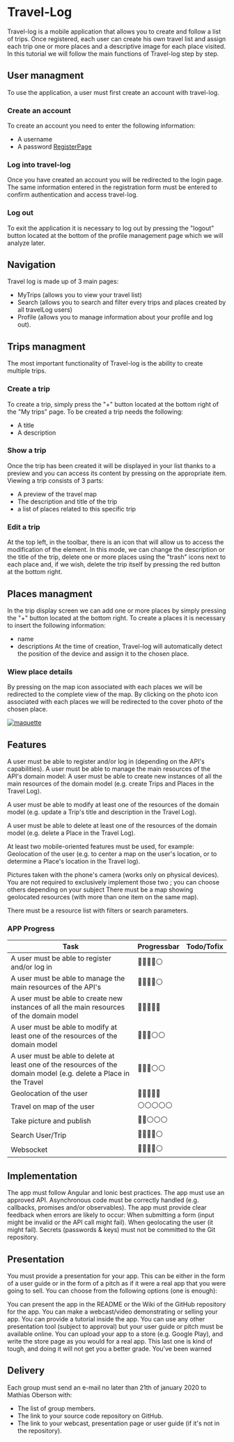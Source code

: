 # Travel-Log
Travel-log is a mobile application that allows you to create and follow a list of trips.
Once registered, each user can create his own travel list and assign each trip one or more places and a descriptive image for each place visited.
In this tutorial we will follow the main functions of Travel-log step by step.

## User managment
To use the application, a user must first create an account with travel-log.

### Create an account
To create an account you need to enter the following information:
- A username
- A password 
[RegisterPage](https://i.imgur.com/s9hh5hm.jpg)

### Log into travel-log
Once you have created an account you will be redirected to the login page. The same information entered in the registration form must be entered to confirm authentication and access travel-log.

### Log out 
To exit the application it is necessary to log out by pressing the "logout" button located at the bottom of the profile management page which we will analyze later.

## Navigation
Travel log is made up of 3 main pages:
- MyTrips (allows you to view your travel list)
- Search (allows you to search and filter every trips and places created by all travelLog users)
- Profile (allows you to manage information about your profile and log out).

## Trips managment
The most important functionality of Travel-log is the ability to create multiple trips.

### Create a trip
To create a trip, simply press the "+" button located at the bottom right of the "My trips" page.
To be created a trip needs the following:
- A title 
- A description 

### Show a trip
Once the trip has been created it will be displayed in your list thanks to a preview and you can access its content by pressing on the appropriate item.
Viewing a trip consists of 3 parts:
- A preview of the travel map
- The description and title of the trip
- a list of places related to this specific trip

### Edit a trip
At the top left, in the toolbar, there is an icon that will allow us to access the modification of the element. In this mode, we can change the description or the title of the trip, delete one or more places using the "trash" icons next to each place and, if we wish, delete the trip itself by pressing the red button at the bottom right.

## Places managment
In the trip display screen we can add one or more places by simply pressing the "+" button located at the bottom right.
To create a places it is necessary to insert the following information:
- name 
- descriptions 
At the time of creation, Travel-log will automatically detect the position of the device and assign it to the chosen place.

### Wiew place details
By pressing on the map icon associated with each places we will be redirected to the complete view of the map.
By clicking on the photo icon associated with each places we will be redirected to the cover photo of the chosen place.

[![maquette](https://imagizer.imageshack.com/img921/2264/JWCBfV.png "maquette")](https://imagizer.imageshack.com/img921/2264/JWCBfV.png "maquette")


## Features

A user must be able to register and/or log in (depending on the API's capabilities).
A user must be able to manage the main resources of the API's domain model:
A user must be able to create new instances of all the main resources of the domain model (e.g. create Trips and Places in the Travel Log).

A user must be able to modify at least one of the resources of the domain model (e.g. update a Trip's title and description in the Travel Log).

A user must be able to delete at least one of the resources of the domain model (e.g. delete a Place in the Travel Log).

At least two mobile-oriented features must be used, for example:
Geolocation of the user (e.g. to center a map on the user's location, or to determine a Place's location in the Travel log).

Pictures taken with the phone's camera (works only on physical devices). You are not required to exclusively implement those two ; you can choose others depending on your subject
There must be a map showing geolocated resources (with more than one item on the same map).

There must be a resource list with filters or search parameters.

### APP Progress
|Task | Progressbar | Todo/Tofix |
|--|--|--|
| A user must be able to register and/or log in |🔵🔵🔵🔵⚪️||
| A user must be able to manage the main resources of the API's  |🔵🔵🔵🔵⚪️||
| A user must be able to create new instances of all the main resources of the domain model |🔵🔵🔵🔵🔵||
| A user must be able to modify at least one of the resources of the domain model |🔵🔵🔵⚪️⚪️||
| A user must be able to delete at least one of the resources of the domain model (e.g. delete a Place in the Travel |🔵🔵🔵⚪️⚪️||
|Geolocation of the user |🔵🔵🔵🔵🔵||
|Travel on map of the user |⚪️⚪️⚪️⚪️⚪️||
|Take picture and publish |🔵🔵⚪️⚪️⚪️||
|Search User/Trip |🔵🔵🔵🔵⚪️||
|Websocket |🔵🔵🔵🔵⚪️||

## Implementation

The app must follow Angular and Ionic best practices.
The app must use an approved API.
Asynchronous code must be correctly handled (e.g. callbacks, promises and/or observables).
The app must provide clear feedback when errors are likely to occur:
When submitting a form (input might be invalid or the API call might fail).
When geolocating the user (it might fail).
Secrets (passwords & keys) must not be committed to the Git repository.
## Presentation

You must provide a presentation for your app. This can be either in the form of a user guide or in the form of a pitch as if it were a real app that you were going to sell. You can choose from the following options (one is enough):

You can present the app in the README or the Wiki of the GitHub repository for the app.
You can make a webcast/video demonstrating or selling your app.
You can provide a tutorial inside the app.
You can use any other presentation tool (subject to approval) but your user guide or pitch must be available online.
You can upload your app to a store (e.g. Google Play), and write the store page as you would for a real app. This last one is kind of tough, and doing it will not get you a better grade. You've been warned
## Delivery
Each group must send an e-mail no later than 21th of january 2020 to Mathias Oberson with:

- The list of group members.
- The link to your source code repository on GitHub.
- The link to your webcast, presentation page or user guide (if it's not in the repository).
